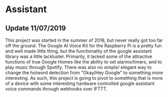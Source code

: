 # Assistant


## Update 11/07/2019 
This project was started in the summer of 2018, but never really got too far off the ground. The Google AI Voice Kit for the Raspberry Pi is a pretty fun and well made little thing, but the functionality of the google assistant library was a little lackluster. Primarily, it lacked some of the attractive functions of true Google Homes like the ability to set alarms/timers, and to play music through Spotify. There was also no simple/ elegant way to change the hotword detection from "Okay/Hey Google" to something more interesting. As such, this project is going to pivot to something that is more of a device with some interesting hardware controlled google assistant voice commands through webhooks over IFTTT.
